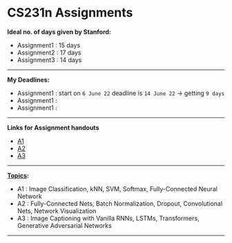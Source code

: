 # CS231n Assignments

**Ideal no. of days given by Stanford:**
- Assignment1 : 15 days
- Assignment2 : 17 days
- Assignment3 : 14 days
---

**My Deadlines:**
- Assignment1 : start on `6 June 22` deadline is `14 June 22` -> getting `9 days`
- Assignment1 : 
- Assignment1 : 
---

**Links for Assignment handouts**
- [A1](https://cs231n.github.io/assignments2022/assignment1/)
- [A2]( )
- [A3]( )
---

**[Topics](http://cs231n.stanford.edu/assignments.html):**
- A1 : Image Classification, kNN, SVM, Softmax, Fully-Connected Neural Network
- A2 : Fully-Connected Nets, Batch Normalization, Dropout, Convolutional Nets, Network Visualization
- A3 : Image Captioning with Vanilla RNNs, LSTMs, Transformers, Generative Adversarial Networks
---